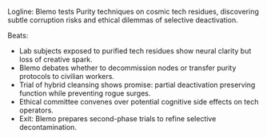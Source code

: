 ﻿---
series: 4
novella: 1
file: S4N1_CH05
type: chapter
pov: Blemo
setting: Purity enclave â€“ decontamination trials
word_target_min: 1201
word_target_max: 2299
status: outline
---
Logline: Blemo tests Purity techniques on cosmic tech residues, discovering subtle corruption risks and ethical dilemmas of selective deactivation.

Beats:
- Lab subjects exposed to purified tech residues show neural clarity but loss of creative spark.
- Blemo debates whether to decommission nodes or transfer purity protocols to civilian workers.
- Trial of hybrid cleansing shows promise: partial deactivation preserving function while preventing rogue surges.
- Ethical committee convenes over potential cognitive side effects on tech operators.
- Exit: Blemo prepares second-phase trials to refine selective decontamination.
